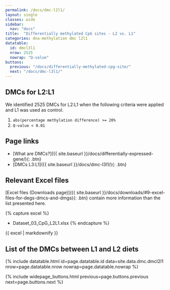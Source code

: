 ```yaml
---
permalink: /docs/dmc-l2l1/
layout: single
classes: wide
sidebar:
  nav: "docs"
title:  "Differentially methylated CpG sites - L2 vs. L1"
categories: dna-methylation dmc l2l1
datatable:
  id: dmcl3l1
  nrow: 2525
  nowrap: "Q-value"
buttons:
  previous: "/docs/differentially-methylated-cpg-site/"
  next: "/docs/dmc-l3l1/"
---
```


## DMCs for L2:L1
We identified 2525 DMCs for L2:L1 when the following criteria were applied and L1 was used as control.
1. `abs(percentage methylation difference) >= 20%`
2. `Q-value < 0.01`

## Page links
- [What are DMCs?]({{ site.baseurl }}/docs/differentially-expressed-gene/){: .btn}
- [DMCs L3:L1]({{ site.baseurl }}/docs/dmc-l3l1/){: .btn}

## Relevant Excel files
[Excel files (Downloads page)]({{ site.baseurl }}/docs/downloads/#9-excel-files-for-degs-dmcs-and-dmgs){: .btn} contain more information than the list presented here.

{% capture excel %}
- Dataset_03_CpG_L2L1.xlsx
{% endcapture %}

<div class="notice">
  {{ excel | markdownify }}
</div>

## List of the DMCs between L1 and L2 diets

{% include datatable.html id=page.datatable.id
  data=site.data.dmc.dmcl2l1 nrow=page.datatable.nrow
  nowrap=page.datatable.nowrap %}

{% include widepage_buttons.html previous=page.buttons.previous
  next=page.buttons.next %}
